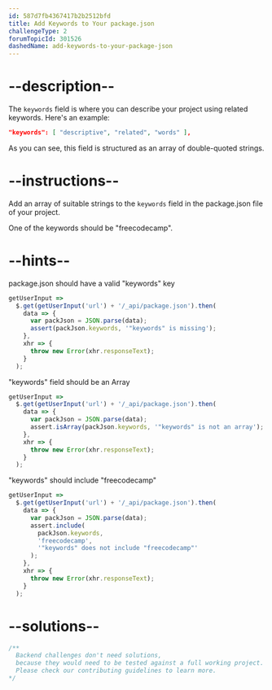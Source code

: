 ```yaml
---
id: 587d7fb4367417b2b2512bfd
title: Add Keywords to Your package.json
challengeType: 2
forumTopicId: 301526
dashedName: add-keywords-to-your-package-json
---
```


# --description--

The `keywords` field is where you can describe your project using related keywords. Here's an example:

```json
"keywords": [ "descriptive", "related", "words" ],
```

As you can see, this field is structured as an array of double-quoted strings.

# --instructions--

Add an array of suitable strings to the `keywords` field in the package.json file of your project.

One of the keywords should be "freecodecamp".

# --hints--

package.json should have a valid "keywords" key

```js
getUserInput =>
  $.get(getUserInput('url') + '/_api/package.json').then(
    data => {
      var packJson = JSON.parse(data);
      assert(packJson.keywords, '"keywords" is missing');
    },
    xhr => {
      throw new Error(xhr.responseText);
    }
  );
```

"keywords" field should be an Array

```js
getUserInput =>
  $.get(getUserInput('url') + '/_api/package.json').then(
    data => {
      var packJson = JSON.parse(data);
      assert.isArray(packJson.keywords, '"keywords" is not an array');
    },
    xhr => {
      throw new Error(xhr.responseText);
    }
  );
```

"keywords" should include "freecodecamp"

```js
getUserInput =>
  $.get(getUserInput('url') + '/_api/package.json').then(
    data => {
      var packJson = JSON.parse(data);
      assert.include(
        packJson.keywords,
        'freecodecamp',
        '"keywords" does not include "freecodecamp"'
      );
    },
    xhr => {
      throw new Error(xhr.responseText);
    }
  );
```

# --solutions--

```js
/**
  Backend challenges don't need solutions, 
  because they would need to be tested against a full working project. 
  Please check our contributing guidelines to learn more.
*/
```
